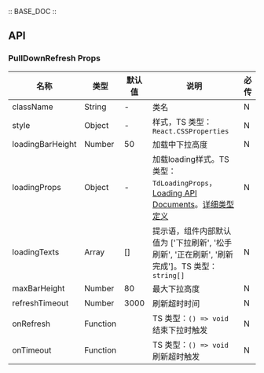 :: BASE_DOC ::

## API

### PullDownRefresh Props

名称 | 类型 | 默认值 | 说明 | 必传
-- | -- | -- | -- | --
className | String | - | 类名 | N
style | Object | - | 样式，TS 类型：`React.CSSProperties` | N
loadingBarHeight | Number | 50 | 加载中下拉高度 | N
loadingProps | Object | - | 加载loading样式。TS 类型：`TdLoadingProps`，[Loading API Documents](./loading?tab=api)。[详细类型定义](https://github.com/Tencent/tdesign-mobile-react/tree/develop/src/pull-down-refresh/type.ts) | N
loadingTexts | Array | [] | 提示语，组件内部默认值为 ['下拉刷新', '松手刷新', '正在刷新', '刷新完成']。TS 类型：`string[]` | N
maxBarHeight | Number | 80 | 最大下拉高度 | N
refreshTimeout | Number | 3000 | 刷新超时时间 | N
onRefresh | Function |  | TS 类型：`() => void`<br/>结束下拉时触发 | N
onTimeout | Function |  | TS 类型：`() => void`<br/>刷新超时触发 | N
